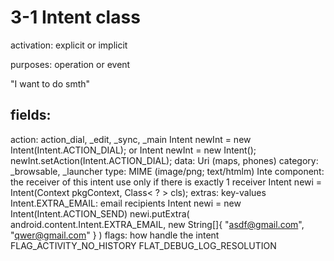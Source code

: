 3-1 Intent class
================
activation: explicit or implicit

purposes: operation or event

"I want to do smth"

fields:
-------
action:     action_dial, _edit, _sync, _main
            Intent newInt = new Intent(Intent.ACTION_DIAL);
            or
            Intent newInt = new Intent();
            newInt.setAction(Intent.ACTION_DIAL);
data:       Uri (maps, phones)
category:   _browsable, _launcher
type:       MIME (image/png; text/htmlm)
            Inte
component:  the receiver of this intent
            use only if there is exactly 1 receiver
            Intent newi = Intent(Context pkgContext, Class< ? > cls);
extras:     key-values
            Intent.EXTRA_EMAIL: email recipients
            Intent newi = new Intent(Intent.ACTION_SEND)
            newi.putExtra(
                android.content.Intent.EXTRA_EMAIL,
                new String[]{
                    "asdf@gmail.com", "qwer@gmail.com"
                }
            )
flags:      how handle the intent
            FLAG_ACTIVITY_NO_HISTORY
            FLAT_DEBUG_LOG_RESOLUTION
